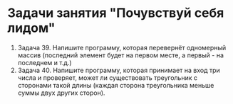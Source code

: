 # Задачи занятия "Почувствуй себя лидом"
1. Задача 39. Напишите программу, которая перевернёт одномерный массив (последний элемент будет на первом месте, а первый - на последнем и т.д.)
2. Задача 40. Напишите программу, которая принимает на вход три числа и проверяет, может ли существовать треугольник с сторонами такой длины
(каждая сторона треугольника меньше суммы двух других сторон).
